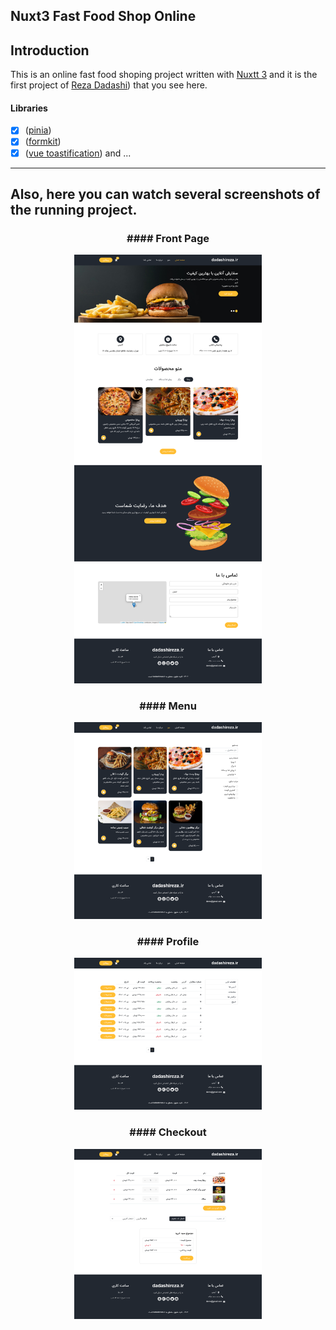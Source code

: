 ## Nuxt3 Fast Food Shop Online

## Introduction

This is an online fast food shoping project written with [Nuxtt 3](https://nuxt.com/) and it is the first project of [Reza Dadashi](https://github.com/RezaDadashi)) that you see here.

#### Libraries
- [x] ([pinia](https://pinia.vuejs.org))
- [x] ([formkit](https://formkit.com))
- [x] ([vue toastification](https://vue-toastification.maronato.dev))
and ...

---

## Also, here you can watch several screenshots of the running project.

<p align="center">
  <h3 align="center">#### Front Page</h3>
</p>
<p align="center">
<img alt="special sponsor appwrite" src="https://raw.githubusercontent.com/RezaDadashi/nuxt3-fast-food-shop-online/main/app/assets/images/1.png" width="300">
</p>

<p align="center">
  <h3 align="center">#### Menu</h3>
</p>
<p align="center">
<img alt="special sponsor appwrite" src="https://raw.githubusercontent.com/RezaDadashi/nuxt3-fast-food-shop-online/main/app/assets/images/2.png" width="300">
</p>

<p align="center">
  <h3 align="center">#### Profile</h3>
</p>
<p align="center">
<img alt="special sponsor appwrite" src="https://raw.githubusercontent.com/RezaDadashi/nuxt3-fast-food-shop-online/main/app/assets/images/3.png" width="300">
</p>

<p align="center">
  <h3 align="center">#### Checkout</h3>
</p>
<p align="center">
<img alt="special sponsor appwrite" src="https://raw.githubusercontent.com/RezaDadashi/nuxt3-fast-food-shop-online/main/app/assets/images/4.png" width="300">
</p>

  
  
  
